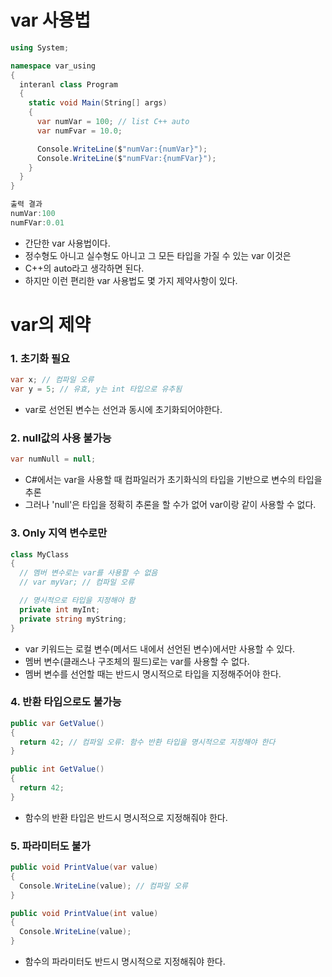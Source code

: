 # var 사용법

```C#
using System;

namespace var_using
{
  interanl class Program
  {
    static void Main(String[] args)
    {
      var numVar = 100; // list C++ auto
      var numFvar = 10.0;

      Console.WriteLine($"numVar:{numVar}");
      Console.WriteLine($"numFVar:{numFVar}");
    }
  }
}

출력 결과
numVar:100
numFVar:0.01
```

  * 간단한 var 사용법이다.
  * 정수형도 아니고 실수형도 아니고 그 모든 타입을 가질 수 있는 var 이것은
  * C++의 auto라고 생각하면 된다.
  * 하지만 이런 편리한 var 사용법도 몇 가지 제약사항이 있다.

# var의 제약
  ### 1. 초기화 필요
  ```C#
  var x; // 컴파일 오류
  var y = 5; // 유효, y는 int 타입으로 유추됨
  ```
  * var로 선언된 변수는 선언과 동시에 초기화되어야한다.

  ### 2. null값의 사용 불가능
  ```C#
  var numNull = null; 
  ```
  * C#에서는 var을 사용할 때 컴파일러가 초기화식의 타입을 기반으로 변수의 타입을 추론
  * 그러나 'null'은 타입을 정확히 추론을 할 수가 없어 var이랑 같이 사용할 수 없다.

  ### 3. Only 지역 변수로만
  ```C#
  class MyClass
{
    // 멤버 변수로는 var를 사용할 수 없음
    // var myVar; // 컴파일 오류

    // 명시적으로 타입을 지정해야 함
    private int myInt;
    private string myString;
}
```
  * var 키워드는 로컬 변수(메서드 내에서 선언된 변수)에서만 사용할 수 있다.
  *  멤버 변수(클래스나 구조체의 필드)로는 var를 사용할 수 없다.
  *  멤버 변수를 선언할 때는 반드시 명시적으로 타입을 지정해주어야 한다.




  ### 4. 반환 타입으로도 불가능
  ```C#
public var GetValue()
{
    return 42; // 컴파일 오류: 함수 반환 타입을 명시적으로 지정해야 한다
}

public int GetValue()
{
    return 42; 
}
```
  * 함수의 반환 타입은 반드시 명시적으로 지정해줘야 한다.

  ### 5. 파라미터도 불가
  ```C#
public void PrintValue(var value)
{
    Console.WriteLine(value); // 컴파일 오류
}

public void PrintValue(int value)
{
    Console.WriteLine(value); 
}
```
  * 함수의 파라미터도 반드시 명시적으로 지정해줘야 한다.
